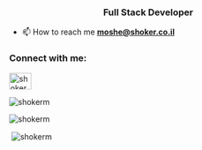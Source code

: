 
<h3 align="center">Full Stack Developer</h3>


- 📫 How to reach me **moshe@shoker.co.il**

<h3 align="left">Connect with me:</h3>
<p align="left">
<a href="https://linkedin.com/in/shokerm" target="blank"><img align="center" src="https://raw.githubusercontent.com/rahuldkjain/github-profile-readme-generator/master/src/images/icons/Social/linked-in-alt.svg" alt="shokerm" height="30" width="40" /></a>
</p>


<p><img align="center" src="https://github-readme-stats.vercel.app/api/top-langs?username=shokerm&show_icons=true&locale=en&layout=compact" alt="shokerm" /></p>
<p align="left"> <img src="https://komarev.com/ghpvc/?username=shokerm&label=Profile%20views&color=0e75b6&style=flat" alt="shokerm" /> </p>
<p>&nbsp;<img align="center" src="https://github-readme-stats.vercel.app/api?username=shokerm&show_icons=true&locale=en" alt="shokerm" /></p>
